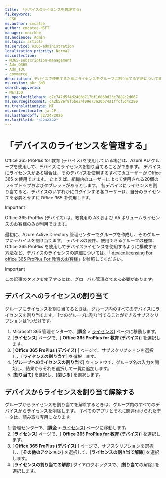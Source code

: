 ```yaml
---
title: 「デバイスのライセンスを管理する」
f1.keywords:
- CSH
ms.author: cmcatee
author: cmcatee-MSFT
manager: mnirkhe
ms.audience: Admin
ms.topic: article
ms.service: o365-administration
localization_priority: Normal
ms.collection:
- M365-subscription-management
- Adm_O365
- Adm_TOC
- commerce
description: デバイスで使用するためにライセンスをグループに割り当てる方法について説明します。
ms.custom: okr_SMB
search.appverid:
- MET150
ms.openlocfilehash: c7c747d5f4d2408b717bf16068d23c7882c2d667
ms.sourcegitcommit: ca2b58ef8f5be24f09e73620b74a1ffcf2d4c290
ms.translationtype: MT
ms.contentlocale: ja-JP
ms.lasthandoff: 02/24/2020
ms.locfileid: "42242322"
---
```

# <a name="manage-licenses-for-devices"></a>「デバイスのライセンスを管理する」

Office 365 ProPlus for 教育 (デバイス) を使用している場合は、Azure AD グループを使用して、デバイスにライセンスを割り当てることができます。 デバイスにライセンスがある場合は、そのデバイスを使用するすべてのユーザーが Office 365 を使用できます。 たとえば、組織内のユーザーによって使用される20個のラップトップおよびタブレットがあるとします。 各デバイスにライセンスを割り当てると、デバイスのいずれかにログインする各ユーザーは、自分のライセンスを必要とせずに Office 365 を使用します。

> [!IMPORTANT]
> Office 365 ProPlus (デバイス) は、教育用の A3 および A5 ボリュームライセンスのお客様のみが利用できます。

最初に、Azure Active Directory 管理センターでグループを作成し、そのグループにデバイスを割り当てます。 デバイスの要件、使用できるグループの種類、Office 365 ProPlus を使用してデバイスライセンスを使用するように構成する方法など、デバイスのライセンスの詳細については、「 [device licensing For office 365 ProPlus For 教育のお客様](https://go.microsoft.com/fwlink/p/?linkid=2094216)」を参照してください。

> [!IMPORTANT]
> この記事のタスクを完了するには、グローバル管理者である必要があります。

## <a name="assign-licenses-to-devices"></a>デバイスへのライセンスの割り当て

グループにライセンスを割り当てるときは、グループ内のすべてのデバイスにライセンスを割り当てます。 1つのグループに割り当てることができるサブスクリプションは1つだけです。

1. Microsoft 365 管理センターで、[**課金** > <a href="https://go.microsoft.com/fwlink/p/?linkid=842264" target="_blank">ライセンス</a>] ページに移動します。
2. [**ライセンス**] ページで、[ **Office 365 ProPlus for 教育 (デバイス)**] を選択します。
3. [ **Office 365 ProPlus (デバイス)** ] ページで、サブスクリプションを選択し、[**ライセンスの割り当て**] を選択します。
4. [**グループへのライセンスの割り当て**] ウィンドウで、グループ名の入力を開始し、結果からそれを選択して一覧に追加します。
6. [**割り当て**] を選択し、[**閉じる**] を選択します。

## <a name="unassign-licenses-from-devices"></a>デバイスからライセンスを割り当て解除する

グループからライセンスを割り当てを解除するときは、グループ内のすべてのデバイスからライセンスを削除します。 すべてのアプリとそれに関連付けられたデータは、読み取り専用になります。

1. 管理センターで、[**課金** > <a href="https://go.microsoft.com/fwlink/p/?linkid=842264" target="_blank">ライセンス</a>] ページに移動します。
2. [**ライセンス**] ページで、[ **Office 365 ProPlus for 教育 (デバイス)**] を選択します。
3. [ **Office 365 ProPlus (デバイス)** ] ページで、サブスクリプションを選択し、[**その他のアクション**] を選択して、[**ライセンスの割り当て解除**] を選択します。
5. [**ライセンスの割り当ての解除**] ダイアログボックスで、[**割り当て**の解除] を選択します。